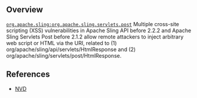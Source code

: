 ## Overview
[`org.apache.sling:org.apache.sling.servlets.post`](http://search.maven.org/#search%7Cga%7C1%7Ca%3A%22org.apache.sling.servlets.post%22)
Multiple cross-site scripting (XSS) vulnerabilities in Apache Sling API before 2.2.2 and Apache Sling Servlets Post before 2.1.2 allow remote attackers to inject arbitrary web script or HTML via the URI, related to (1) org/apache/sling/api/servlets/HtmlResponse and (2) org/apache/sling/servlets/post/HtmlResponse.

## References
- [NVD](https://web.nvd.nist.gov/view/vuln/detail?vulnId=CVE-2015-2944)